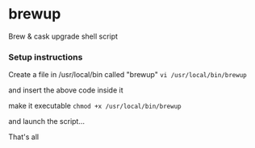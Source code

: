 # brewup
Brew &amp; cask upgrade shell script

### Setup instructions

Create a file in /usr/local/bin called "brewup"
`vi /usr/local/bin/brewup`

and insert the above code inside it

make it executable 
`chmod +x /usr/local/bin/brewup`

and launch the script...

That's all
